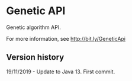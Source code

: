 # Genetic API

Genetic algorithm API. 

For more information, see http://bit.ly/GeneticApi

## Version history ##

19/11/2019 - Update to Java 13. First commit.